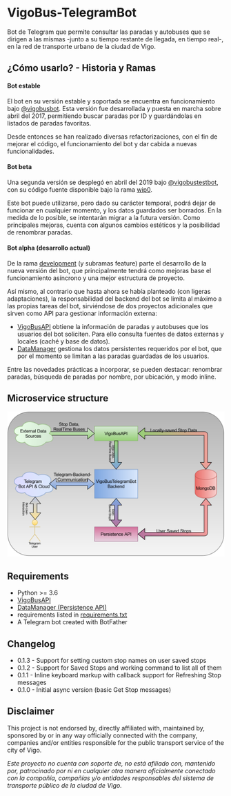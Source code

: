 # VigoBus-TelegramBot

Bot de Telegram que permite consultar las paradas y autobuses que se dirigen a las mismas -junto a su tiempo restante de llegada, en tiempo real-, en la red de transporte urbano de la ciudad de Vigo.

## ¿Cómo usarlo? - Historia y Ramas

#### Bot estable

El bot en su versión estable y soportada se encuentra en funcionamiento bajo [@vigobusbot](https://t.me/vigobusbot). Esta versión fue desarrollada y puesta en marcha sobre abril del 2017, permitiendo buscar paradas por ID y guardándolas en listados de paradas favoritas.

Desde entonces se han realizado diversas refactorizaciones, con el fin de mejorar el código, el funcionamiento del bot y dar cabida a nuevas funcionalidades.

#### Bot beta

Una segunda versión se desplegó en abril del 2019 bajo [@vigobustestbot](https://t.me/vigobustestbot), con su código fuente disponible bajo la rama [wip0](https://github.com/David-Lor/VigoBus-TelegramBot/tree/wip0).

Este bot puede utilizarse, pero dado su carácter temporal, podrá dejar de funcionar en cualquier momento, y los datos guardados ser borrados. En la medida de lo posible, se intentarán migrar a la futura versión. 
Como principales mejoras, cuenta con algunos cambios estéticos y la posibilidad de renombrar paradas.

#### Bot alpha (desarrollo actual)

De la rama [development](https://github.com/David-Lor/VigoBus-TelegramBot/tree/development) (y subramas feature) parte el desarrollo de la nueva versión del bot, que principalmente tendrá como mejoras base el funcionamiento asíncrono y una mejor estructura de proyecto.

Así mismo, al contrario que hasta ahora se había planteado (con ligeras adaptaciones), la responsabilidad del backend del bot se limita al máximo a las propias tareas del bot, sirviéndose de dos proyectos adicionales que sirven como API para gestionar información externa:

- [VigoBusAPI](https://github.com/David-Lor/Python_VigoBusAPI) obtiene la información de paradas y autobuses que los usuarios del bot soliciten. Para ello consulta fuentes de datos externas y locales (caché y base de datos).
- [DataManager](https://github.com/David-Lor/Telegram-BusBot-DataManager) gestiona los datos persistentes requeridos por el bot, que por el momento se limitan a las paradas guardadas de los usuarios.

Entre las novedades prácticas a incorporar, se pueden destacar: renombrar paradas, búsqueda de paradas por nombre, por ubicación, y modo inline.

## Microservice structure

![VigoBusBot microservice structure](VigoBusTelegramBot_Structure.svg)

## Requirements

- Python >= 3.6
- [VigoBusAPI](https://github.com/David-Lor/Python_VigoBusAPI)
- [DataManager (Persistence API)](https://github.com/David-Lor/Telegram-BusBot-DataManager)
- requirements listed in [requirements.txt](requirements.txt)
- A Telegram bot created with BotFather

## Changelog

- 0.1.3 - Support for setting custom stop names on user saved stops
- 0.1.2 - Support for Saved Stops and working command to list all of them
- 0.1.1 - Inline keyboard markup with callback support for Refreshing Stop messages
- 0.1.0 - Initial async version (basic Get Stop messages)

## Disclaimer

This project is not endorsed by, directly affiliated with, maintained by, sponsored by or in any way officially connected with the company, companies and/or entities responsible for the public transport service of the city of Vigo.

_Este proyecto no cuenta con soporte de, no está afiliado con, mantenido por, patrocinado por ni en cualquier otra manera oficialmente conectado con la compañía, compañías y/o entidades responsables del sistema de transporte público de la ciudad de Vigo._
